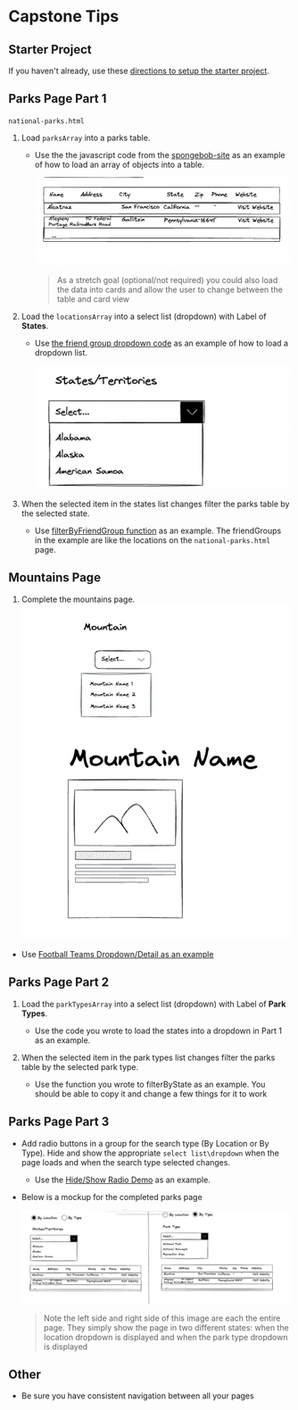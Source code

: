 # Capstone Tips

## Starter Project

If you haven't already, use these [directions to setup the starter project](./starter-project-setup.md).

## Parks Page Part 1

`national-parks.html`

1. Load `parksArray` into a parks table.

   - Use the the javascript code from the [spongebob-site](../demos/spongebob-site/scripts/main.js) as an example of how to load an array of objects into a table.

     ![Parks Table](image.png)

     > As a stretch goal (optional/not required) you could also load the data into cards and allow the user to change between the table and card view

1. Load the `locationsArray` into a select list (dropdown) with Label of **States**.

   - Use [the friend group dropdown code](../demos/spongebob-site/scripts/main.js#L122) as an example of how to load a dropdown list.

     ![State Drop](image-1.png)

1. When the selected item in the states list changes filter the parks table by the selected state.

   - Use [filterByFriendGroup function](../demos/spongebob-site/scripts/main.js#L160) as an example. The friendGroups in the example are like the locations on the `national-parks.html` page.



 

## Mountains Page

1. Complete the mountains page.
  ![Alt text](image-2.png)

  - Use [Football Teams Dropdown/Detail as an example](https://github.com/craigmckeachie/fall2024-workbook4/blob/main/exercises/football/index.html)

## Parks Page Part 2

1. Load the `parkTypesArray` into a select list (dropdown) with Label of **Park Types**.

   - Use the code you wrote to load the states into a dropdown in Part 1 as an example.
 


2. When the selected item in the park types list changes filter the parks table by the selected park type.

   - Use the function you wrote to filterByState as an example. You should be able to copy it and change a few things for it to work
  

## Parks Page Part 3

- Add radio buttons in a group for the search type (By Location or By Type). Hide and show the appropriate `select list\dropdown` when the page loads and when the search type selected changes.

   - Use the [Hide/Show Radio Demo](../demos/hide-show-radio.html) as an example.

- Below is a mockup for the completed parks page

  ![Parks Page](image-3.png)

    > Note the left side and right side of this image are each the entire page. They simply show the page in two different states: when the location dropdown is displayed and when the park type dropdown is displayed

## Other

- Be sure you have consistent navigation between all your pages

